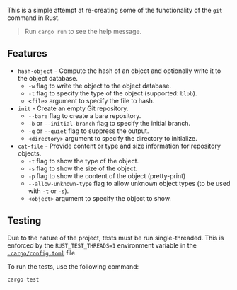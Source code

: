 This is a simple attempt at re-creating some of the functionality of the `git` command in Rust.

> Run `cargo run` to see the help message.

## Features

- `hash-object` - Compute the hash of an object and optionally write it to the object database.
    - `-w` flag to write the object to the object database.
    - `-t` flag to specify the type of the object (supported: `blob`).
    - `<file>` argument to specify the file to hash.
- `init` - Create an empty Git repository.
    - `--bare` flag to create a bare repository.
    - `-b` or `--initial-branch` flag to specify the initial branch.
    - `-q` or `--quiet` flag to suppress the output.
    - `<directory>` argument to specify the directory to initialize.
- `cat-file` - Provide content or type and size information for repository objects.
    - `-t` flag to show the type of the object.
    - `-s` flag to show the size of the object.
    - `-p` flag to show the content of the object (pretty-print)
    - `--allow-unknown-type` flag to allow unknown object types (to be used with `-t` or `-s`).
    - `<object>` argument to specify the object to show.

## Testing

Due to the nature of the project, tests must be run single-threaded. This is enforced by the `RUST_TEST_THREADS=1` environment variable in the [`.cargo/config.toml`](./.cargo/config.toml) file.

To run the tests, use the following command:

```sh
cargo test
```